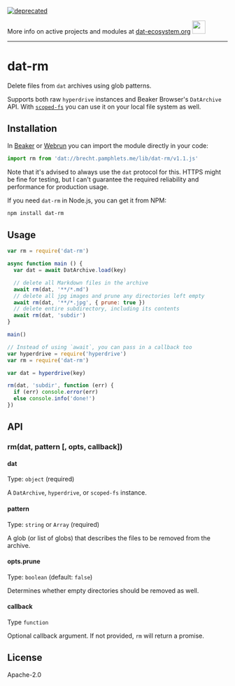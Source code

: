 [![deprecated](http://badges.github.io/stability-badges/dist/deprecated.svg)](https://dat-ecosystem.org/) 

More info on active projects and modules at [dat-ecosystem.org](https://dat-ecosystem.org/) <img src="https://i.imgur.com/qZWlO1y.jpg" width="30" height="30" /> 

---

# dat-rm

Delete files from `dat` archives using glob patterns.

Supports both raw `hyperdrive` instances and Beaker Browser's `DatArchive` API. With [`scoped-fs`](https://github.com/pfrazee/scoped-fs) you can use it on your local file system as well.

## Installation

In [Beaker](https://beakerbrowser.com) or [Webrun](https://github.com/RangerMauve/webrun) you can import the module directly in your code:

```js
import rm from 'dat://brecht.pamphlets.me/lib/dat-rm/v1.1.js'
```

Note that it's advised to always use the `dat` protocol for this. HTTPS might be fine for testing, but I can't guarantee the required reliability and performance for production usage.

If you need `dat-rm` in Node.js, you can get it from NPM:

```sh
npm install dat-rm
```

## Usage

```js
var rm = require('dat-rm')

async function main () {
  var dat = await DatArchive.load(key)

  // delete all Markdown files in the archive
  await rm(dat, '**/*.md')
  // delete all jpg images and prune any directories left empty
  await rm(dat, '**/*.jpg', { prune: true })
  // delete entire subdirectory, including its contents
  await rm(dat, 'subdir')
}

main()

// Instead of using `await`, you can pass in a callback too
var hyperdrive = require('hyperdrive')
var rm = require('dat-rm')

var dat = hyperdrive(key)

rm(dat, 'subdir', function (err) {
  if (err) console.error(err)
  else console.info('done!')
})
```

## API

### rm(dat, pattern [, opts, callback])

#### dat

Type: `object` (required)

A `DatArchive`, `hyperdrive`, or `scoped-fs` instance.

#### pattern

Type: `string` or `Array` (required)

A glob (or list of globs) that describes the files to be removed from the archive.

#### opts.prune

Type: `boolean` (default: `false`)

Determines whether empty directories should be removed as well.

#### callback

Type `function`

Optional callback argument. If not provided, `rm` will return a promise.

## License

Apache-2.0
